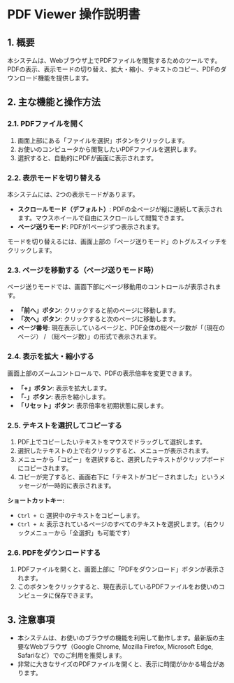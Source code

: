 # PDF Viewer 操作説明書

## 1. 概要

本システムは、Webブラウザ上でPDFファイルを閲覧するためのツールです。PDFの表示、表示モードの切り替え、拡大・縮小、テキストのコピー、PDFのダウンロード機能を提供します。

## 2. 主な機能と操作方法

### 2.1. PDFファイルを開く

1.  画面上部にある「ファイルを選択」ボタンをクリックします。
2.  お使いのコンピュータから閲覧したいPDFファイルを選択します。
3.  選択すると、自動的にPDFが画面に表示されます。

### 2.2. 表示モードを切り替える

本システムには、2つの表示モードがあります。

*   **スクロールモード（デフォルト）**: PDFの全ページが縦に連続して表示されます。マウスホイールで自由にスクロールして閲覧できます。
*   **ページ送りモード**: PDFが1ページずつ表示されます。

モードを切り替えるには、画面上部の「ページ送りモード」のトグルスイッチをクリックします。

### 2.3. ページを移動する（ページ送りモード時）

ページ送りモードでは、画面下部にページ移動用のコントロールが表示されます。

*   **「前へ」ボタン**: クリックすると前のページに移動します。
*   **「次へ」ボタン**: クリックすると次のページに移動します。
*   **ページ番号**: 現在表示しているページと、PDF全体の総ページ数が「（現在のページ） / （総ページ数）」の形式で表示されます。

### 2.4. 表示を拡大・縮小する

画面上部のズームコントロールで、PDFの表示倍率を変更できます。

*   **「+」ボタン**: 表示を拡大します。
*   **「-」ボタン**: 表示を縮小します。
*   **「リセット」ボタン**: 表示倍率を初期状態に戻します。

### 2.5. テキストを選択してコピーする

1.  PDF上でコピーしたいテキストをマウスでドラッグして選択します。
2.  選択したテキストの上で右クリックすると、メニューが表示されます。
3.  メニューから「コピー」を選択すると、選択したテキストがクリップボードにコピーされます。
4.  コピーが完了すると、画面右下に「テキストがコピーされました」というメッセージが一時的に表示されます。

**ショートカットキー:**

*   `Ctrl + C`: 選択中のテキストをコピーします。
*   `Ctrl + A`: 表示されているページのすべてのテキストを選択します。（右クリックメニューから「全選択」も可能です）

### 2.6. PDFをダウンロードする

1.  PDFファイルを開くと、画面上部に「PDFをダウンロード」ボタンが表示されます。
2.  このボタンをクリックすると、現在表示しているPDFファイルをお使いのコンピュータに保存できます。

## 3. 注意事項

*   本システムは、お使いのブラウザの機能を利用して動作します。最新版の主要なWebブラウザ（Google Chrome, Mozilla Firefox, Microsoft Edge, Safariなど）でのご利用を推奨します。
*   非常に大きなサイズのPDFファイルを開くと、表示に時間がかかる場合があります。
